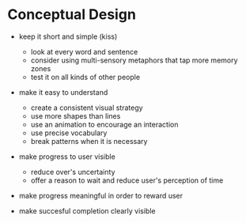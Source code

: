 # Conceptual Design
- keep it short and simple (kiss)
  - look at every word and sentence
  - consider using multi-sensory metaphors that tap more memory zones
  - test it on all kinds of other people

- make it easy to understand
  - create a consistent visual strategy
  - use more shapes than lines
  - use an animation to encourage an interaction
  - use precise vocabulary
  - break patterns when it is necessary

- make progress to user  visible
  - reduce over's uncertainty
  - offer a reason to wait and reduce user's perception of time

- make progress meaningful in order to reward user
- make succesful completion clearly visible
